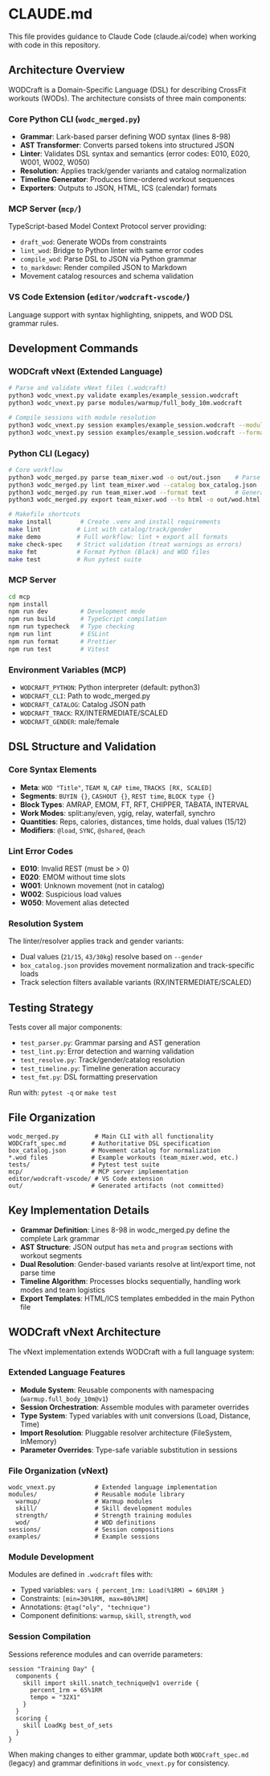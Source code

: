 # CLAUDE.md

This file provides guidance to Claude Code (claude.ai/code) when working with code in this repository.

## Architecture Overview

WODCraft is a Domain-Specific Language (DSL) for describing CrossFit workouts (WODs). The architecture consists of three main components:

### Core Python CLI (`wodc_merged.py`)
- **Grammar**: Lark-based parser defining WOD syntax (lines 8-98)
- **AST Transformer**: Converts parsed tokens into structured JSON
- **Linter**: Validates DSL syntax and semantics (error codes: E010, E020, W001, W002, W050)  
- **Resolution**: Applies track/gender variants and catalog normalization
- **Timeline Generator**: Produces time-ordered workout sequences 
- **Exporters**: Outputs to JSON, HTML, ICS (calendar) formats

### MCP Server (`mcp/`)
TypeScript-based Model Context Protocol server providing:
- `draft_wod`: Generate WODs from constraints
- `lint_wod`: Bridge to Python linter with same error codes
- `compile_wod`: Parse DSL to JSON via Python grammar
- `to_markdown`: Render compiled JSON to Markdown
- Movement catalog resources and schema validation

### VS Code Extension (`editor/wodcraft-vscode/`)
Language support with syntax highlighting, snippets, and WOD DSL grammar rules.

## Development Commands

### WODCraft vNext (Extended Language)
```bash
# Parse and validate vNext files (.wodcraft)
python3 wodc_vnext.py validate examples/example_session.wodcraft
python3 wodc_vnext.py parse modules/warmup/full_body_10m.wodcraft

# Compile sessions with module resolution
python3 wodc_vnext.py session examples/example_session.wodcraft --modules-path modules --format json
python3 wodc_vnext.py session examples/example_session.wodcraft --format ics -o out/session.ics
```

### Python CLI (Legacy)
```bash
# Core workflow
python3 wodc_merged.py parse team_mixer.wod -o out/out.json    # Parse to AST
python3 wodc_merged.py lint team_mixer.wod --catalog box_catalog.json --track RX --gender male  # Validate
python3 wodc_merged.py run team_mixer.wod --format text        # Generate timeline
python3 wodc_merged.py export team_mixer.wod --to html -o out/wod.html  # Export formats

# Makefile shortcuts
make install        # Create .venv and install requirements
make lint          # Lint with catalog/track/gender
make demo          # Full workflow: lint + export all formats
make check-spec    # Strict validation (treat warnings as errors)
make fmt           # Format Python (Black) and WOD files
make test          # Run pytest suite
```

### MCP Server
```bash
cd mcp
npm install
npm run dev         # Development mode
npm run build       # TypeScript compilation
npm run typecheck   # Type checking
npm run lint        # ESLint
npm run format      # Prettier
npm run test        # Vitest
```

### Environment Variables (MCP)
- `WODCRAFT_PYTHON`: Python interpreter (default: python3)
- `WODCRAFT_CLI`: Path to wodc_merged.py
- `WODCRAFT_CATALOG`: Catalog JSON path
- `WODCRAFT_TRACK`: RX/INTERMEDIATE/SCALED
- `WODCRAFT_GENDER`: male/female

## DSL Structure and Validation

### Core Syntax Elements
- **Meta**: `WOD "Title"`, `TEAM N`, `CAP time`, `TRACKS [RX, SCALED]`
- **Segments**: `BUYIN {}`, `CASHOUT {}`, `REST time`, `BLOCK type {}`  
- **Block Types**: AMRAP, EMOM, FT, RFT, CHIPPER, TABATA, INTERVAL
- **Work Modes**: split:any/even, ygig, relay, waterfall, synchro
- **Quantities**: Reps, calories, distances, time holds, dual values (15/12)
- **Modifiers**: `@load`, `SYNC`, `@shared`, `@each`

### Lint Error Codes  
- **E010**: Invalid REST (must be > 0)
- **E020**: EMOM without time slots
- **W001**: Unknown movement (not in catalog)
- **W002**: Suspicious load values
- **W050**: Movement alias detected

### Resolution System
The linter/resolver applies track and gender variants:
- Dual values (`21/15`, `43/30kg`) resolve based on `--gender`
- `box_catalog.json` provides movement normalization and track-specific loads
- Track selection filters available variants (RX/INTERMEDIATE/SCALED)

## Testing Strategy

Tests cover all major components:
- `test_parser.py`: Grammar parsing and AST generation
- `test_lint.py`: Error detection and warning validation  
- `test_resolve.py`: Track/gender/catalog resolution
- `test_timeline.py`: Timeline generation accuracy
- `test_fmt.py`: DSL formatting preservation

Run with: `pytest -q` or `make test`

## File Organization

```
wodc_merged.py          # Main CLI with all functionality
WODCraft_spec.md       # Authoritative DSL specification
box_catalog.json       # Movement catalog for normalization
*.wod files            # Example workouts (team_mixer.wod, etc.)
tests/                 # Pytest test suite
mcp/                   # MCP server implementation  
editor/wodcraft-vscode/ # VS Code extension
out/                   # Generated artifacts (not committed)
```

## Key Implementation Details

- **Grammar Definition**: Lines 8-98 in wodc_merged.py define the complete Lark grammar
- **AST Structure**: JSON output has `meta` and `program` sections with workout segments
- **Dual Resolution**: Gender-based variants resolve at lint/export time, not parse time
- **Timeline Algorithm**: Processes blocks sequentially, handling work modes and team logistics
- **Export Templates**: HTML/ICS templates embedded in the main Python file

## WODCraft vNext Architecture

The vNext implementation extends WODCraft with a full language system:

### Extended Language Features
- **Module System**: Reusable components with namespacing (`warmup.full_body_10m@v1`)
- **Session Orchestration**: Assemble modules with parameter overrides
- **Type System**: Typed variables with unit conversions (Load, Distance, Time)
- **Import Resolution**: Pluggable resolver architecture (FileSystem, InMemory)
- **Parameter Overrides**: Type-safe variable substitution in sessions

### File Organization (vNext)
```
wodc_vnext.py           # Extended language implementation
modules/                # Reusable module library
  warmup/               # Warmup modules
  skill/                # Skill development modules  
  strength/             # Strength training modules
  wod/                  # WOD definitions
sessions/               # Session compositions
examples/               # Example sessions
```

### Module Development
Modules are defined in `.wodcraft` files with:
- Typed variables: `vars { percent_1rm: Load(%1RM) = 60%1RM }`
- Constraints: `[min=30%1RM, max=80%1RM]`
- Annotations: `@tag("oly", "technique")`
- Component definitions: `warmup`, `skill`, `strength`, `wod`

### Session Compilation
Sessions reference modules and can override parameters:
```wodcraft
session "Training Day" {
  components {
    skill import skill.snatch_technique@v1 override {
      percent_1rm = 65%1RM
      tempo = "32X1"
    }
  }
  scoring {
    skill LoadKg best_of_sets  
  }
}
```

When making changes to either grammar, update both `WODCraft_spec.md` (legacy) and grammar definitions in `wodc_vnext.py` for consistency.